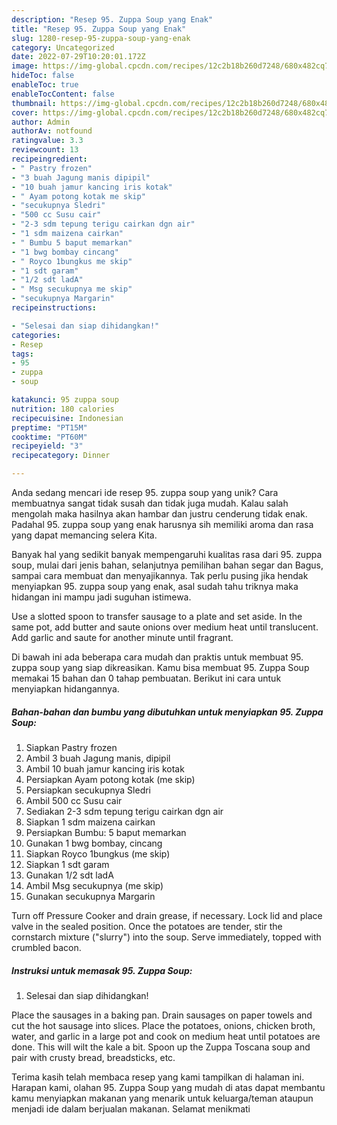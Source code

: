 ```yaml
---
description: "Resep 95. Zuppa Soup yang Enak"
title: "Resep 95. Zuppa Soup yang Enak"
slug: 1280-resep-95-zuppa-soup-yang-enak
category: Uncategorized
date: 2022-07-29T10:20:01.172Z
image: https://img-global.cpcdn.com/recipes/12c2b18b260d7248/680x482cq70/95-zuppa-soup-foto-resep-utama.jpg
hideToc: false
enableToc: true
enableTocContent: false
thumbnail: https://img-global.cpcdn.com/recipes/12c2b18b260d7248/680x482cq70/95-zuppa-soup-foto-resep-utama.jpg
cover: https://img-global.cpcdn.com/recipes/12c2b18b260d7248/680x482cq70/95-zuppa-soup-foto-resep-utama.jpg
author: Admin
authorAv: notfound
ratingvalue: 3.3
reviewcount: 13
recipeingredient:
- " Pastry frozen"
- "3 buah Jagung manis dipipil"
- "10 buah jamur kancing iris kotak"
- " Ayam potong kotak me skip"
- "secukupnya Sledri"
- "500 cc Susu cair"
- "2-3 sdm tepung terigu cairkan dgn air"
- "1 sdm maizena cairkan"
- " Bumbu 5 baput memarkan"
- "1 bwg bombay cincang"
- " Royco 1bungkus me skip"
- "1 sdt garam"
- "1/2 sdt ladA"
- " Msg secukupnya me skip"
- "secukupnya Margarin"
recipeinstructions:

- "Selesai dan siap dihidangkan!"
categories:
- Resep
tags:
- 95
- zuppa
- soup

katakunci: 95 zuppa soup 
nutrition: 180 calories
recipecuisine: Indonesian
preptime: "PT15M"
cooktime: "PT60M"
recipeyield: "3"
recipecategory: Dinner

---
```





Anda sedang mencari ide resep 95. zuppa soup yang unik? Cara membuatnya sangat tidak susah dan tidak juga mudah. Kalau salah mengolah maka hasilnya akan hambar dan justru cenderung tidak enak. Padahal 95. zuppa soup yang enak harusnya sih memiliki aroma dan rasa yang dapat memancing selera Kita.





Banyak hal yang sedikit banyak mempengaruhi kualitas rasa dari 95. zuppa soup, mulai dari jenis bahan, selanjutnya pemilihan bahan segar dan Bagus, sampai cara membuat dan menyajikannya. Tak perlu pusing jika hendak menyiapkan 95. zuppa soup yang enak,      asal sudah tahu triknya maka hidangan ini mampu jadi suguhan istimewa.














Use a slotted spoon to transfer sausage to a plate and set aside. In the same pot, add butter and saute onions over medium heat until translucent. Add garlic and saute for another minute until fragrant.






Di bawah ini ada beberapa cara mudah dan praktis untuk membuat 95. zuppa soup yang siap dikreasikan. Kamu bisa membuat 95. Zuppa Soup memakai 15 bahan dan 0 tahap pembuatan. Berikut ini cara untuk menyiapkan hidangannya.

<!--inarticleads1-->

##### Bahan-bahan dan bumbu yang dibutuhkan untuk menyiapkan 95. Zuppa Soup:

1. Siapkan  Pastry frozen
1. Ambil 3 buah Jagung manis, dipipil
1. Ambil 10 buah jamur kancing iris kotak
1. Persiapkan  Ayam potong kotak (me skip)
1. Persiapkan secukupnya Sledri
1. Ambil 500 cc Susu cair
1. Sediakan 2-3 sdm tepung terigu cairkan dgn air
1. Siapkan 1 sdm maizena cairkan
1. Persiapkan  Bumbu: 5 baput memarkan
1. Gunakan 1 bwg bombay, cincang
1. Siapkan  Royco 1bungkus (me skip)
1. Siapkan 1 sdt garam
1. Gunakan 1/2 sdt ladA
1. Ambil  Msg secukupnya (me skip)
1. Gunakan secukupnya Margarin


Turn off Pressure Cooker and drain grease, if necessary. Lock lid and place valve in the sealed position. Once the potatoes are tender, stir the cornstarch mixture (&#34;slurry&#34;) into the soup. Serve immediately, topped with crumbled bacon. 

<!--inarticleads2-->

##### Instruksi untuk memasak 95. Zuppa Soup:


1. Selesai dan siap dihidangkan!

Place the sausages in a baking pan. Drain sausages on paper towels and cut the hot sausage into slices. Place the potatoes, onions, chicken broth, water, and garlic in a large pot and cook on medium heat until potatoes are done. This will wilt the kale a bit. Spoon up the Zuppa Toscana soup and pair with crusty bread, breadsticks, etc. 

Terima kasih telah membaca resep yang kami tampilkan di halaman ini. Harapan kami, olahan 95. Zuppa Soup yang mudah di atas dapat membantu kamu menyiapkan makanan yang menarik untuk keluarga/teman ataupun menjadi ide dalam berjualan makanan. Selamat menikmati
